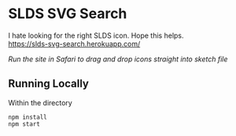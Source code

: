 # SLDS SVG Search
I hate looking for the right SLDS icon. Hope this helps.  
https://slds-svg-search.herokuapp.com/  

*Run the site in Safari to drag and drop icons straight into sketch file*  

## Running Locally
Within the directory
```
npm install
npm start
```